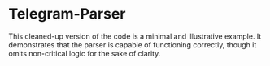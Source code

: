 # Telegram-Parser
This cleaned-up version of the code is a minimal and illustrative example.
It demonstrates that the parser is capable of functioning correctly, though it omits non-critical logic for the sake of clarity.
